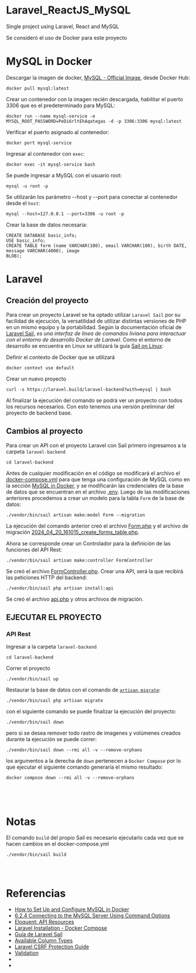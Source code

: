 # Laravel_ReactJS_MySQL

Single project using Laravel, React and MySQL

Se consideró el uso de Docker para este proyecto

# MySQL in Docker

Descargar la imagen de docker, [MySQL - Official Image](https://hub.docker.com/_/mysql), desde Docker Hub:

```shell
docker pull mysql:latest
```

Crear un contenedor con la imagen recién descargada, habilitar el puerto 3306 que es el predeterminado para MySQL:

```shell
docker run --name mysql-service -e MYSQL_ROOT_PASSWORD=PeDi6rltEhAqategas -d -p 3306:3306 mysql:latest
```

Verificar el puerto asignado al contenedor:

```shell
docker port mysql-service
```

Ingresar al contenedor con `exec`:

```shell
docker exec -it mysql-service bash
```

Se puede ingresar a MySQL con el usuario root:

```shell
mysql -u root -p
```

Se utilizarán los parámetro --host y --port para conectar al contenedor desde el `host`:

```shell
mysql --host=127.0.0.1 --port=3306 -u root -p
```

Crear la base de datos necesaria:

```shell
CREATE DATABASE basic_info;
USE basic_info;
CREATE TABLE form (name VARCHAR(100), email VARCHAR(100), birth DATE, message VARCHAR(4000), image
BLOB);
```

# Laravel

## Creación del proyecto

Para crear un proyecto Laravel se ha optado utilizar `Laravel Sail` por su facilidad de ejecución, la versatilidad de utilizar distintas versiones de PHP en un mismo equipo y la portabilidad. Según la documentación oficial de [Laravel Sail](https://laravel.com/docs/11.x/sail), _es una interfaz de línea de comandos liviana para interactuar con el entorno de desarrollo Docker de Laravel_. Como el entorno de desarrollo se encuentra en Linux se utilizará la guía [Sail on Linux](https://laravel.com/docs/11.x/installation#sail-on-linux):

Definir el contexto de Docker que se utilizará

```shell
docker context use default
```

Crear un nuevo proyecto

```shell
curl -s https://laravel.build/laravel-backend?with=mysql | bash
```

Al finalizar la ejecución del comando se podrá ver un proyecto con todos los recursos necesarios. Con esto tenemos una versión preliminar del proyecto de backend base.

## Cambios al proyecto

Para crear un API con el proyecto Laravel con Sail primero ingresamos a la carpeta `laravel-backend`

```shell
cd laravel-backend
```

Antes de cualquier modificación en el código se modificará el archivo el [docker-compose.yml](./laravel-backend/docker-compose.yml) para que tenga una configuración de MySQL como en la sección [MySQL in Docker](#mysql-in-docker), y se modificarán las credenciales de la base de datos que se encuentran en el archivo [.env](./laravel-backend/.env). Luego de las modificaciones anteriores procedemos a crear un modelo para la tabla `Form` de la base de datos:

```shell
./vendor/bin/sail artisan make:model Form --migration
```

La ejecución del comando anterior creó el archivo [Form.php](./laravel-backend/app/Models/Form.php) y el archivo de migración [2024_04_20_161015_create_forms_table.php](./laravel-backend/database/migrations/2024_04_20_161015_create_forms_table.php).

Ahora se corresponde crear un Controlador para la definición de las funciones del API Rest:

```shell
./vendor/bin/sail artisan make:controller FormController
```

Se creó el archivo [FormController.php](./laravel-backend/app/Http/Controllers/FormController.php). Crear una API, será la que recibirá las peticiones HTTP del backend:

```shell
./vendor/bin/sail php artisan install:api
```

Se creó el archivo [api.php](./laravel-backend/routes/api.php) y otros archivos de migración.

## EJECUTAR EL PROYECTO

### API Rest

Ingresar a la carpeta `laravel-backend`

```shell
cd laravel-backend
```

Correr el proyecto

```shell
./vendor/bin/sail up
```

Restaurar la base de datos con el comando de [`artisan migrate`](https://laravel.com/docs/master/migrations#running-migrations):

```shell
./vendor/bin/sail php artisan migrate
```

con el siguiente comando se puede finalizar la ejecución del proyecto:

```shell
./vendor/bin/sail down
```

pero si se desea remover todo rastro de imagenes y volúmenes creados durante la ejecución se puede correr:

```shell
./vendor/bin/sail down --rmi all -v --remove-orphans
```

los argumentos a la derecha de `down` pertenecen a `Docker Compose` por lo que ejecutar el siguiente comando generaría el mismo resultado:

```shell
docker compose down --rmi all -v --remove-orphans
```

```shell

```

```shell

```

```shell

```

```shell

```

# Notas

El comando `build` del propio Sail es necesario ejecutarlo cada vez que se hacen cambios en el docker-compose.yml

```shell
./vendor/bin/sail build
```

```shell

```

```shell

```

```shell

```

# Referencias

- [How to Set Up and Configure MySQL in Docker](https://www.datacamp.com/tutorial/set-up-and-configure-mysql-in-docker)
- [6.2.4 Connecting to the MySQL Server Using Command Options](https://dev.mysql.com/doc/refman/8.0/en/connecting.html)
- [Eloquent: API Resources](https://laravel.com/docs/11.x/eloquent-resources)
- [Laravel Installation - Docker Compose](https://laravel.com/docs/11.x/installation#sail-on-linux)
- [Guía de Laravel Sail](https://desarrolloweb.com/articulos/laravel-sail)
- [Available Column Types](https://laravel.com/docs/9.x/migrations?source=post_page-----80a516abdba1--------------------------------#available-column-types)
- [Laravel CSRF Protection Guide](https://www.stackhawk.com/blog/laravel-csrf-protection-guide/)
- [Validation](https://laravel.com/docs/11.x/validation)
- []()
- []()
